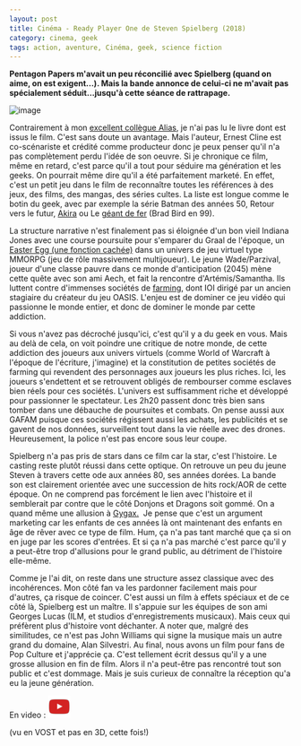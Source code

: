 ```yaml
---
layout: post
title: Cinéma - Ready Player One de Steven Spielberg (2018)
category: cinema, geek
tags: action, aventure, Cinéma, geek, science fiction
---
```

**Pentagon Papers m'avait un peu réconcilié avec Spielberg (quand on aime, on est exigent...). Mais la bande annonce de celui-ci ne m'avait pas spécialement séduit...jusqu'à cette séance de rattrapage.**

![image](https://filedn.eu/llqi9IBxlYouGRXYG2xlROb/img/2018/readyplayerone.jpg)

Contrairement à mon <a href="https://alias.erdorin.org/ready-player-one/">excellent collègue Alias</a>, je n'ai pas lu le livre dont est issus le film. C'est sans doute un avantage. Mais l'auteur, Ernest Cline est co-scénariste et crédité comme producteur donc je peux penser qu'il n'a pas complètement perdu l'idée de son oeuvre. Si je chronique ce film, même en retard, c'est parce qu'il a tout pour séduire ma génération et les geeks. On pourrait même dire qu'il a été parfaitement marketé. En effet, c'est un petit jeu dans le film de reconnaître toutes les références à des jeux, des films, des mangas, des séries cultes. La liste est longue comme le botin du geek, avec par exemple la série Batman des années 50, Retour vers le futur, <a href="https://fr.wikipedia.org/wiki/Akira_(manga)">Akira</a> ou Le <a href="https://fr.wikipedia.org/wiki/Le_Géant_de_fer">géant de fer</a> (Brad Bird en 99).

La structure narrative n'est finalement pas si éloignée d'un bon vieil Indiana Jones avec une course poursuite pour s'emparer du Graal de l'époque, un <a href="https://fr.wikipedia.org/wiki/Easter_egg">Easter Egg (une fonction cachée)</a> dans un univers de jeu virtuel type MMORPG (jeu de rôle massivement multijoueur). Le jeune Wade/Parzival, joueur d'une classe pauvre dans ce monde d'anticipation (2045) mène cette quête avec son ami Aech, et fait la rencontre d'Artémis/Samantha. Ils luttent contre d'immenses sociétés de <a href="https://fr.wikipedia.org/wiki/Farming_(jeu_vidéo)">farming</a>, dont IOI dirigé par un ancien stagiaire du créateur du jeu OASIS. L'enjeu est de dominer ce jeu vidéo qui passionne le monde entier, et donc de dominer le monde par cette addiction.

Si vous n'avez pas décroché jusqu'ici, c'est qu'il y a du geek en vous. Mais au delà de cela, on voit poindre une critique de notre monde, de cette addiction des joueurs aux univers virtuels (comme World of Warcraft à l'époque de l'écriture, j'imagine) et la constitution de petites sociétés de farming qui revendent des personnages aux joueurs les plus riches. Ici, les joueurs s'endettent et se retrouvent obligés de rembourser comme esclaves bien réels pour ces sociétés. L'univers est suffisamment riche et développé pour passionner le spectateur. Les 2h20 passent donc très bien sans tomber dans une débauche de poursuites et combats. On pense aussi aux GAFAM puisque ces sociétés régissent aussi les achats, les publicités et se gavent de nos données, surveillent tout dans la vie réelle avec des drones. Heureusement, la police n'est pas encore sous leur coupe.

Spielberg n'a pas pris de stars dans ce film car la star, c'est l'histoire. Le casting reste plutôt réussi dans cette optique. On retrouve un peu du jeune Steven à travers cette ode aux années 80, ses années dorées. La bande son est clairement orientée avec une succession de hits rock/AOR de cette époque. On ne comprend pas forcément le lien avec l'histoire et il semblerait par contre que le côté Donjons et Dragons soit gommé. On a quand même une allusion à <a href="https://fr.wikipedia.org/wiki/Gary_Gygax">Gygax.</a>  Je pense que c'est un argument marketing car les enfants de ces années là ont maintenant des enfants en âge de rêver avec ce type de film. Hum, ça n'a pas tant marché que ça si on en juge par les scores d'entrées. Et si ça n'a pas marché c'est parce qu'il y a peut-être trop d'allusions pour le grand public, au détriment de l'histoire elle-même.

Comme je l'ai dit, on reste dans une structure assez classique avec des incohérences. Mon côté fan va les pardonner facilement mais pour d'autres, ça risque de coincer. C'est aussi un film à effets spéciaux et de ce côté là, Spielberg est un maître. Il s'appuie sur les équipes de son ami Georges Lucas (ILM, et studios d'enregistrements musicaux). Mais ceux qui préfèrent plus d'histoire vont déchanter. A noter que, malgré des similitudes, ce n'est pas John Williams qui signe la musique mais un autre grand du domaine, Alan Silvestri. Au final, nous avons un film pour fans de Pop Culture et j'apprécie ça. C'est tellement écrit dessus qu'il y a une grosse allusion en fin de film. Alors il n'a peut-être pas rencontré tout son public et c'est dommage. Mais je suis curieux de connaître la réception qu'a eu la jeune génération.

En video : [![video](/images/youtube.png)](https://www.youtube.com/watch?v=ixWL1BWi44U)

(vu en VOST et pas en 3D, cette fois!)
